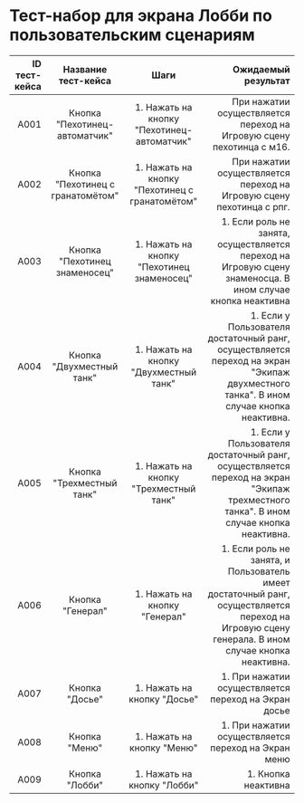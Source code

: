 # **Тест-набор для экрана Лобби по пользовательским сценариям**

| ID тест-кейса |        Название тест-кейса        |                      Шаги                      |                                                                                                                              Ожидаемый результат |
| ------------: | :-------------------------------: | :--------------------------------------------: | -----------------------------------------------------------------------------------------------------------------------------------------------: |
|          A001 |   Кнопка "Пехотинец-автоматчик"   |   1. Нажать на кнопку "Пехотинец-автоматчик"   |                                                                             При нажатии осуществляется переход на Игровую сцену пехотинца с м16. |
|          A002 | Кнопка "Пехотинец с гранатомётом" | 1. Нажать на кнопку "Пехотинец с гранатомётом" |                                                                             При нажатии осуществляется переход на Игровую сцену пехотинца с рпг. |
|          A003 |   Кнопка "Пехотинец знаменосец"   |   1. Нажать на кнопку "Пехотинец знаменосец"   |                                       1. Если роль не занята, осуществляется переход на Игровую сцену знаменосца. В ином случае кнопка неактивна |
|          A004 |     Кнопка "Двухместный танк"     |     1. Нажать на кнопку "Двухместный танк"     |            1. Если у Пользователя достаточный ранг, осуществляется переход на экран "Экипаж двухместного танка". В ином случае кнопка неактивна. |
|          A005 |     Кнопка "Трехместный танк"     |     1. Нажать на кнопку "Трехместный танк"     |            1. Если у Пользователя достаточный ранг, осуществляется переход на экран "Экипаж трехместного танка". В ином случае кнопка неактивна. |
|          A006 |         Кнопка "Генерал"          |         1. Нажать на кнопку "Генерал"          | 1. Если роль не занята, и Пользователь имеет достаточный ранг, осуществляется переход на Игровую сцену генерала. В ином случае кнопка неактивна. |
|          A007 |          Кнопка "Досье"           |          1. Нажать на кнопку "Досье"           |                                                                                             1. При нажатии осуществляется переход на Экран досье |
|          A008 |           Кнопка "Меню"           |           1. Нажать на кнопку "Меню"           |                                                                                              1. При нажатии осуществляется переход на Экран меню |
|          A009 |          Кнопка "Лобби"           |          1. Нажать на кнопку "Лобби"           |                                                                                                                              1. Кнопка неактивна |

